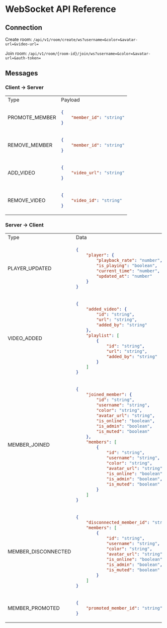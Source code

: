 # WebSocket API Reference

## Connection
Create room: `/api/v1/room/create/ws?username=&color=&avatar-url=&video-url=`

Join room: `/api/v1/room/{room-id}/join/ws?username=&color=&avatar-url=&auth-token=`

## Messages

### Client -> Server
<table>
<tr>
    <td>Type</td>
    <td>Payload</td>
</tr>

<td>PROMOTE_MEMBER</td>
<td>

```json
{
    "member_id": "string"
}
```
</td>

<tr>
<td>REMOVE_MEMBER</td>
<td>

```json
{
    "member_id": "string"
}
```
</td>

<tr>
<td>ADD_VIDEO</td>
<td>

```json
{
    "video_url": "string"
}
```
</td>


<tr>
<td>REMOVE_VIDEO</td>
<td>

```json
{
    "video_id": "string"
}
```
</td>
</table>

### Server -> Client
<table>
<tr>
    <td>Type</td>
    <td>Data</td>
</tr>

<tr>
<td>PLAYER_UPDATED</td>
<td>

```json
{
    "player": {
        "playback_rate": "number",
        "is_playing": "boolean",
        "current_time": "number",
        "updated_at": "number"
    }
}
```
</td>

<tr>
<td>VIDEO_ADDED</td>
<td>

```json
{
    "added_video": {
        "id": "string",
        "url": "string",
        "added_by": "string"
    },
    "playlist": [
        {
            "id": "string",
            "url": "string",
            "added_by": "string"
        }
    ]
}
```
</td>

<tr>
<td>MEMBER_JOINED</td>
<td>

```json
{
    "joined_member": {
        "id": "string",
        "username": "string",
        "color": "string",
        "avatar_url": "string",
        "is_online": "boolean",
        "is_admin": "boolean",
        "is_muted": "boolean"
    },
    "members": [
        {
            "id": "string",
            "username": "string",
            "color": "string",
            "avatar_url": "string",
            "is_online": "boolean",
            "is_admin": "boolean",
            "is_muted": "boolean"
        }
    ]
}
```
</td>

<tr>
<td>MEMBER_DISCONNECTED</td>
<td>

```json
{
    "disconnected_member_id": "string",
    "members": [
        {
            "id": "string",
            "username": "string",
            "color": "string",
            "avatar_url": "string",
            "is_online": "boolean",
            "is_admin": "boolean",
            "is_muted": "boolean"
        }
    ]
}
```
</td>

<tr>
<td>MEMBER_PROMOTED</td>
<td>

```json
{
    "promoted_member_id": "string"
}
```
</td>
</table>
